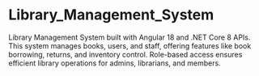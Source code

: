# Library_Management_System
Library Management System built with Angular 18 and .NET Core 8 APIs. This system manages books, users, and staff, offering features like book borrowing, returns, and inventory control. Role-based access ensures efficient library operations for admins, librarians, and members.
